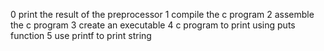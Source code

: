 0 print the result of the preprocessor
1 compile the c program
2 assemble the c program
3 create an executable
4 c program to print using puts function
5 use printf to print string
